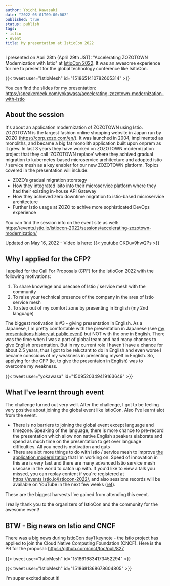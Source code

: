 ```yaml
---
author: Yoichi Kawasaki
date: "2022-05-01T09:00:00Z"
published: true
status: publish
tags:
- istio
- event
title: My presentation at IstioCon 2022
---
```


I presented on Apri 28th (April 29th JST): "Accelerating ZOZOTOWN Modernization with Istio" at [IstioCon 2022](https://events.istio.io/istiocon-2022/). It was an awesome experience for me to present for the global technology conference like IsitoCon.

{{< tweet user="IstioMesh" id="1518651410782605314" >}}

You can find the slides for my presentation:
https://speakerdeck.com/yokawasa/accelerating-zozotown-modernization-with-istio


## About the session

It's about an application modernization of ZOZOTOWN using Istio. ZOZOTOWN is the largest fashion online shopping website in Japan run by ZOZO (https://corp.zozo.com/en/). It was launched in 2004, implimented as monoliths, and became a big fat monolith application built upon onprem as it grew. In last 3 years they have worked on ZOZOTOWN modernization project that they call ‘ZOZOTOWN replace’ where they achived gradual migration to kubernetes-based microservice architecture and adopted istio / service mesh as a key enabler for our new ZOZOTOWN platform. Topics covered in the presentation will include:

- ZOZO’s gradual migration storategy
- How they integrated Isito into their microservice platform where they had their existing in-house API Gateway
- How they achieved zero downtime migration to istio-based microservice architecture
- Further Istio usage at ZOZO to achive more sophisticated DevOps experience

You can find the session info on the event site as well:
https://events.istio.io/istiocon-2022/sessions/accelerating-zozotown-modernization/

Updated on May 16, 2022 - Video is here:
{{< youtube CKDuv9hwQPs >}} 

## Why I applied for the CFP?

I applied for the Call For Proposals (CPF) for the IstioCon 2022 with the following motivations:

1. To share knowlege and usecase of Istio / service mesh with the community
2. To raise your technical presence of the company in the area of Istio service mesh
3. To step out of my comfort zone by presenting in English (my 2nd language)

The biggest motivation is #3 - giving presentation in English. As a Japanese, I'm pretty comfortable with the presentation in Japanese (see [my presentations history at public event](https://github.com/yokawasa/presentations)) but NOT with the one in English. There was the time when I was a part of global team and had many chances to give English presentation. But in my current role I haven't have a chance for about 2.5 years, thus I got to be reluctant to do in English and even worse I became conscious of my weakness in presenting myself in English. So, applying for the CFP (ie. to give the presentaion in English) was to overcome my weakness.

{{< tweet user="yokawasa" id="1509520349419163649" >}}

## What I've learnt through event

The challenge turned out very well. After the challenge, I got to be feeling very positive about joining the global event like IstioCon. Also I've learnt alot from the event.

- There is no barriers to joining the global event except language and timezone. Speaking of the language, there is more chance to pre-record the presentation which allow non native English speakers elaborate and spend as much time on the presentation to get over language difficulties. All you need is motivation and guts
- There are alot more things to do with Istio / service mesh to improve [the application modernization](https://speakerdeck.com/yokawasa/accelerating-zozotown-modernization-with-istio) that I'm working on. Speed of innovation in this are is very fast and there are many advanced Istio service mesh usecase in the world to catch up with. If you'd like to view a talk you missed, you can replay content if you're registered at https://events.istio.io/istiocon-2022/, and also sessions records will be available on YouTube in the next few weeks ([ref](https://twitter.com/mitchashimself/status/1520112081000800258)).

These are the biggest harvests I've gained from attending this event.

I really thank you to the organizers of IstioCon and the community for the awesome event!

## BTW - Big news on Istio and CNCF

There was a big news during IstioCon day1 keynote - the Istio project has applied to join the Cloud Native Computing Foundation (CNCF). Here is the PR for the proposal:
https://github.com/cncf/toc/pull/827

{{< tweet user="IstioMesh" id="1518616834173452294" >}}

{{< tweet user="IstioMesh" id="1518681368678604805" >}}

I'm super excited about it!
